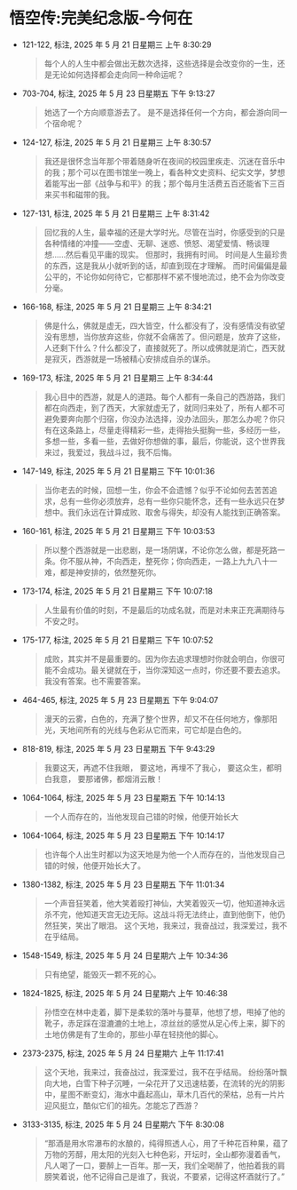 # 悟空传:完美纪念版-今何在


-   121-122, 标注, 2025 年 5 月 21 日星期三 上午 8:30:29

    > 每个人的人生中都会做出无数次选择，这些选择是会改变你的一生，还是无论如何选择都会走向同一种命运呢？

<!--listend-->

-   703-704, 标注, 2025 年 5 月 23 日星期五 下午 9:13:27

    > 她选了一个方向顺意游去了。 是不是选择任何一个方向，都会游向同一个宿命呢？

<!--listend-->

-   124-127, 标注, 2025 年 5 月 21 日星期三 上午 8:30:57

    > 我还是很怀念当年那个带着随身听在夜间的校园里疾走、沉迷在音乐中的我；那个可以在图书馆坐一晚上，看各种文史资料、纪实文学，梦想着能写出一部《战争与和平》的我；那个每月生活费五百还能省下三百来买书和磁带的我。

<!--listend-->

-   127-131, 标注, 2025 年 5 月 21 日星期三 上午 8:31:42

    > 回忆我的人生，最幸福的还是大学时光。尽管在当时，你感受到的只是各种情绪的冲撞——空虚、无聊、迷惑、愤怒、渴望爱情、畅谈理想……然后看见平庸的现实。 但那时，我拥有时间。 时间是人生最珍贵的东西，这是我从小就听到的话，却直到现在才理解。 而时间偏偏是最公平的，不论你如何待它，它都那样不紧不慢地流过，绝不会为你改变分毫。

<!--listend-->

-   166-168, 标注, 2025 年 5 月 21 日星期三 上午 8:34:21

    > 佛是什么，佛就是虚无，四大皆空，什么都没有了，没有感情没有欲望没有思想，当你放弃这些，你就不会痛苦了。但问题是，放弃了这些，人还剩下什么？什么都没了，直接就死了。所以成佛就是消亡，西天就是寂灭，西游就是一场被精心安排成自杀的谋杀。

<!--listend-->

-   169-173, 标注, 2025 年 5 月 21 日星期三 上午 8:34:44

    > 我心目中的西游，就是人的道路。每个人都有一条自己的西游路，我们都在向西走，到了西天，大家就虚无了，就同归来处了，所有人都不可避免要奔向那个归宿，你没办法选择，没办法回头，那怎么办呢？你只有在这条路上，尽量走得精彩一些，走得抬头挺胸一些，多经历一些，多想一些，多看一些，去做好你想做的事，最后，你能说，这个世界我来过，我爱过，我战斗过，我不后悔。

<!--listend-->

-   147-149, 标注, 2025 年 5 月 21 日星期三 下午 10:01:36

    > 当你老去的时候，回想一生，你会不会遗憾？似乎不论如何去苦苦追求，总有一些你必须放弃，总有一些你只能怀念，还有一些永远只在梦想中。我们永远在计算成败、取舍与得失，却没有人能找到正确答案。

<!--listend-->

-   160-161, 标注, 2025 年 5 月 21 日星期三 下午 10:03:53

    > 所以整个西游就是一出悲剧，是一场阴谋，不论你怎么做，都是死路一条。你不服从神，不向西走，整死你；你向西走，一路上九九八十一难，都是神安排的，依然整死你。

<!--listend-->

-   173-174, 标注, 2025 年 5 月 21 日星期三 下午 10:07:18

    > 人生最有价值的时刻，不是最后的功成名就，而是对未来正充满期待与不安之时。

<!--listend-->

-   175-177, 标注, 2025 年 5 月 21 日星期三 下午 10:07:52

    > 成败，其实并不是最重要的。因为你去追求理想时你就会明白，你很可能不会成功。最关键就在于，当你深知这一点时，你还要不要去追求。 我没有答案。也不需要答案。

<!--listend-->

-   464-465, 标注, 2025 年 5 月 23 日星期五 下午 9:04:07

    > 漫天的云雾，白色的，充满了整个世界，却又不在任何地方，像那阳光，天地间所有的光线与色彩从它而来，可它却是白色的。

<!--listend-->

-   818-819, 标注, 2025 年 5 月 23 日星期五 下午 9:43:29

    > 我要这天，再遮不住我眼， 要这地，再埋不了我心， 要这众生，都明白我意， 要那诸佛，都烟消云散！

<!--listend-->

-   1064-1064, 标注, 2025 年 5 月 23 日星期五 下午 10:14:13

    > 一个人而存在的，当他发现自己错的时候，他便开始长大

<!--listend-->

-   1064-1064, 标注, 2025 年 5 月 23 日星期五 下午 10:14:17

    > 也许每个人出生时都以为这天地是为他一个人而存在的，当他发现自己错的时候，他便开始长大了。

<!--listend-->

-   1380-1382, 标注, 2025 年 5 月 23 日星期五 下午 11:01:34

    > 一个声音狂笑着，他大笑着殴打神仙，大笑着毁灭一切，他知道神永远杀不完，他知道天宫无边无际。这战斗将无法终止，直到他倒下，他仍然狂笑，笑出了眼泪。 这个天地，我来过，我奋战过，我深爱过，我不在乎结局。

<!--listend-->

-   1548-1549, 标注, 2025 年 5 月 24 日星期六 上午 10:34:36

    > 只有绝望，能毁灭一颗不死的心。

<!--listend-->

-   1824-1825, 标注, 2025 年 5 月 24 日星期六 上午 10:46:38

    > 孙悟空在林中走着，脚下是柔软的落叶与蔓草，他想了想，甩掉了他的靴子，赤足踩在湿漉漉的土地上，凉丝丝的感觉从足心传上来，脚下的土地仿佛是有了生命的，那些小草在轻挠他的脚心。

<!--listend-->

-   2373-2375, 标注, 2025 年 5 月 24 日星期六 上午 11:17:41

    > 这个天地，我来过，我奋战过，我深爱过，我不在乎结局。 纷纷落叶飘向大地，白雪下种子沉睡，一朵花开了又迅速枯萎，在流转的光的阴影中，星图不断变幻，海水中矗起高山，草木几百代的荣枯，总有一片片迎风挺立，酷似它们的祖先。怎能忘了西游？

<!--listend-->

-   3133-3135, 标注, 2025 年 5 月 24 日星期六 下午 8:30:08

    > “那酒是用水帘瀑布的水酿的，纯得照透人心，用了千种花百种果，蕴了万物的芳醇，用太阳的光刻入七种色彩，开坛时，全山都弥漫着香气，凡人喝了一口，要醉上一百年。那一天，我们全喝醉了，他拍着我的肩膀笑着说，他不记得自己是谁了，我说，不要紧，记得这杯酒就行了。”

